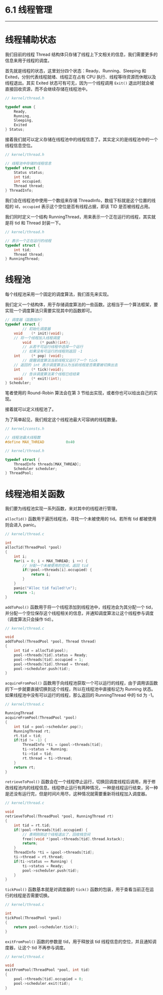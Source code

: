 # 6.1 线程管理

----

# 线程辅助状态

我们目前的线程 Thread 结构体只存储了线程上下文相关的信息，我们需要更多的信息来用于线程的调度。

首先就是线程的状态，这里划分四个状态：Ready、Running、Sleeping 和 Exited，分别代表线程就绪、线程正在占有 CPU 执行、线程等待资源而休眠以及线程退出。其实 Exited 状态可有可无，因为一个线程调用 `Exit()` 退出时就会被直接回收资源，而不会继续存储在线程池中。

```c
// kernel/thread.h

typedef enum {
    Ready,
    Running,
    Sleeping,
    Exited
} Status;
```

接着我们就可以定义存储在线程池中的线程信息了。其实定义的是线程池中的一个线程信息空位。

```c
// kernel/thread.h

// 线程池中存储的线程信息
typedef struct {
    Status status;
    int tid;
    int occupied;
    Thread thread;
} ThreadInfo;
```

我们会在线程池中使用一个数组来存储 ThreadInfo，数组下标就是这个位置的线程的 id，`occupied` 表示这个空位是否有线程占据，即该 TID 是否被线程占用。

我们同时定义一个结构 RunningThread，用来表示一个正在运行的线程，其实就是将 tid 和 Thread 封装一下。

```c
// kernel/thread.h

// 表示一个正在运行的线程
typedef struct {
    int tid;
    Thread thread;
} RunningThread;
```

# 线程池

每个线程池采用一个固定的调度算法，我们首先来实现。

我们定义一个结构体，用于存储调度算法的一些函数。这相当于一个算法框架，要实现一个调度算法只需要实现其中的函数即可。

```c
// 调度器（函数指针）
typedef struct {
		// 初始化调度器
    void    (* init)(void);
    // 将一个线程加入线程调度
		void    (* push)(int);
		// 从若干可运行线程中选择一个运行
		// 如果没有可运行的线程则返回 -1
    int     (* pop) (void);
		// 提醒调度算法当前线程又运行了一个 tick
    // 返回的 int 表示调度算法认为当前线程是否需要被切换出去
    int     (* tick)(void);
		// 告诉调度算法某个线程已经结束
    void    (* exit)(int);
} Scheduler;
```

笔者使用的 Round-Robin 算法会在第 3 节给出实现，或者你也可以给出自己的实现。

接着就可以定义线程池了。

为了简单起见，我们规定这个线程池最大可容纳的线程数量。

```c
// kernel/consts.h

// 线程池最大线程数
#define MAX_THREAD          0x40

// kernel/thread.h

typedef struct {
    ThreadInfo threads[MAX_THREAD];
    Scheduler scheduler;
} ThreadPool;
```

# 线程池相关函数

我们要为线程池实现一系列函数，来对其中的线程进行管理。

`allocTid()` 函数用于遍历线程池，寻找一个未被使用的 tid。若所有 tid 都被使用则会进入 panic。

```c
// kernel/thread.c

int
allocTid(ThreadPool *pool)
{
    int i;
    for(i = 0; i < MAX_THREAD; i ++) {
        // 分配一个未被使用的空间，返回 tid
        if(!pool->threads[i].occupied) {
            return i;
        }
    }
    panic("Alloc tid failed!\n");
    return -1;
}
```

`addToPool()` 函数用于将一个线程添加到线程池中，线程池会为其分配一个 tid，并分配一个空位保存这个线程相关的信息，并通知调度算法让这个线程参与调度（调度算法只会操作 tid）。

```c
// kernel/thread.c

void
addToPool(ThreadPool *pool, Thread thread)
{
    int tid = allocTid(pool);
    pool->threads[tid].status = Ready;
    pool->threads[tid].occupied = 1;
    pool->threads[tid].thread = thread;
    pool->scheduler.push(tid);
}
```

`acquireFromPool()` 函数用于向线程池获取一个可以运行的线程，由于调用该函数的下一步就要直接切换到这个线程，所以在线程池中直接标记为 Running 状态。如果线程池中没有可以运行的线程，那么返回的 RunningThread 中的 tid 为 -1。

```c
// kernel/thread.c

RunningThread
acquireFromPool(ThreadPool *pool)
{
    int tid = pool->scheduler.pop();
    RunningThread rt;
    rt.tid = tid;
    if(tid != -1) {
        ThreadInfo *ti = &pool->threads[tid];
        ti->status = Running;
        ti->tid = tid;
        rt.thread = ti->thread;
    }
    return rt;
}
```

`retrieveToPool()` 函数会在一个线程停止运行，切换回调度线程后调用，用于修改线程池内的线程信息。线程停止运行有两种情况，一种是线程运行结束，另一种是还没有运行完，但是时间片用尽，这种情况就需要重新将线程加入调度器。

```c
// kernel/thread.c

void
retrieveToPool(ThreadPool *pool, RunningThread rt)
{
    int tid = rt.tid;
    if(!pool->threads[tid].occupied) {
        // 表明刚刚这个线程退出了，回收栈空间
        free((void *)pool->threads[tid].thread.kstack);
        return;
    }
    ThreadInfo *ti = &pool->threads[tid];
    ti->thread = rt.thread;
    if(ti->status == Running) {
        ti->status = Ready;
        pool->scheduler.push(tid);
    }
}
```

`tickPool()` 函数基本就是对调度器的 `tick()` 函数的包装，用于查看当前正在运行的线程是否需要切换。

```c
// kernel/thread.c

int
tickPool(ThreadPool *pool)
{
    return pool->scheduler.tick();
}
```

`exitFromPool()` 函数的参数是 tid，用于释放该 tid 线程信息的空位，并且通知调度器，让这个 tid 不再参与调度。

```c
// kernel/thread.c

void
exitFromPool(ThreadPool *pool, int tid)
{
    pool->threads[tid].occupied = 0;
    pool->scheduler.exit(tid);
}
```